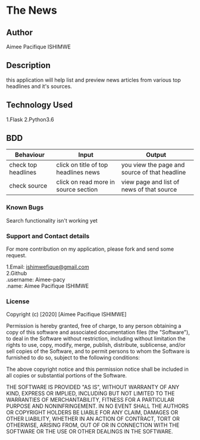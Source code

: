 # The News

## Author  
Aimee Pacifique ISHIMWE
## Description 
this application  will help  list and preview news articles from various top headlines and it's sources.   

## Technology Used  
1.Flask
2.Python3.6
## BDD
| Behaviour            | Input                            | Output                                 |
|----------------------|----------------------------------|----------------------------------------|
|  check top headlines           | click on title of top headlines news   | you view the page and source of that headline   |
| check source      | click on read more in source section| view page and list of news of that source      |


### Known Bugs
Search functionality isn't working yet

### Support and Contact details
For more contribution on my application, please fork and send some request.

1.Email: ishimwefique@gmail.com  
2.Github   
  .username: Aimee-pacy   
  .name: Aimee Pacifique ISHIMWE

### License
Copyright (c) [2020] [Aimee Pacifique ISHIMWE]

Permission is hereby granted, free of charge, to any person obtaining a copy of this software and associated documentation files (the "Software"), to deal in the Software without restriction, including without limitation the rights to use, copy, modify, merge, publish, distribute, sublicense, and/or sell copies of the Software, and to permit persons to whom the Software is furnished to do so, subject to the following conditions:

The above copyright notice and this permission notice shall be included in all copies or substantial portions of the Software.

THE SOFTWARE IS PROVIDED "AS IS", WITHOUT WARRANTY OF ANY KIND, EXPRESS OR IMPLIED, INCLUDING BUT NOT LIMITED TO THE WARRANTIES OF MERCHANTABILITY, FITNESS FOR A PARTICULAR PURPOSE AND NONINFRINGEMENT. IN NO EVENT SHALL THE AUTHORS OR COPYRIGHT HOLDERS BE LIABLE FOR ANY CLAIM, DAMAGES OR OTHER LIABILITY, WHETHER IN AN ACTION OF CONTRACT, TORT OR OTHERWISE, ARISING FROM, OUT OF OR IN CONNECTION WITH THE SOFTWARE OR THE USE OR OTHER DEALINGS IN THE SOFTWARE.



